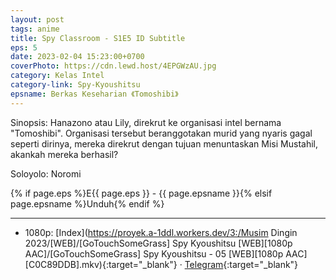 ```yaml
---
layout: post
tags: anime
title: Spy Classroom - S1E5 ID Subtitle
eps: 5
date: 2023-02-04 15:23:00+0700
coverPhoto: https://cdn.lewd.host/4EPGWzAU.jpg
category: Kelas Intel
category-link: Spy-Kyoushitsu
epsname: Berkas Keseharian 《Tomoshibi》
---
```


Sinopsis: Hanazono atau Lily, direkrut ke organisasi intel bernama "Tomoshibi". Organisasi tersebut beranggotakan murid yang nyaris gagal seperti dirinya, mereka direkrut dengan tujuan menuntaskan Misi Mustahil, akankah mereka berhasil?

Soloyolo: Noromi

{% if page.eps %}E{{ page.eps }} - {{ page.epsname }}{% elsif page.epsname %}Unduh{% endif %}

---
- 1080p: [Index](https://proyek.a-1ddl.workers.dev/3:/Musim Dingin 2023/[WEB]/[GoTouchSomeGrass] Spy Kyoushitsu [WEB][1080p AAC]/[GoTouchSomeGrass] Spy Kyoushitsu - 05 [WEB][1080p AAC][C0C89DDB].mkv){:target="_blank"} &middot; [Telegram](https://t.me/a1fansubweeklies/198){:target="_blank"}
